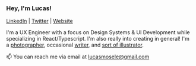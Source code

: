 ### Hey, I'm Lucas!

[LinkedIn](https://www.linkedin.com/in/lucasmosele/) | [Twitter](https://twitter.com/Luke_mosele) | [Website](https://lucasmosele.xyz)

I'm a UX Engineer with a focus on Design Systems & UI Development while specializing in React/Typescript. I'm also really into creating in general! I'm a [photographer](https://www.instagram.com/lukewanders_), occasional [writer](https://medium.com/@l_mosele), and [sort of illustrator](https://www.behance.net/lmosele).

📫 You can reach me via email at lucasmosele@gmail.com
